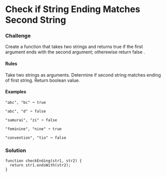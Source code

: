 # Check if String Ending Matches Second String

### Challenge

Create a function that takes two strings and returns true if the first argument ends with the second argument; otherewise return false .

#### Rules

Take two strings as arguments.
Determine if second string matches ending of first string.
Return boolean value.

#### Examples

```
"abc", "bc" ➞ true

"abc", "d" ➞ false

"samurai", "zi" ➞ false

"feminine", "nine" ➞ true

"convention", "tio" ➞ false
```

### Solution

```
function checkEnding(str1, str2) {
  return str1.endsWith(str2);
}
```
